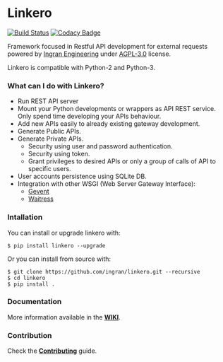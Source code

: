 # Linkero

[![Build Status](https://travis-ci.org/ingran/linkero.svg?branch=master)](https://travis-ci.org/ingran/linkero)
[![Codacy Badge](https://api.codacy.com/project/badge/Grade/2b63ba733fed4213b97361f0593d3a3b)](https://www.codacy.com/app/RDCH106/linkero?utm_source=github.com&amp;utm_medium=referral&amp;utm_content=ingran/linkero&amp;utm_campaign=Badge_Grade)

<!-- ![logo](http://ingran.es:8081/uploads/project/avatar/22/Link_Slash.png) -->

Framework focused in Restful API development for external requests powered by [Ingran Engineering](https://ingran.es) under [AGPL-3.0](https://github.com/RDCH106/linkero/blob/master/LICENSE) license.

Linkero is compatible with Python-2 and Python-3.

### What can I do with Linkero?

- Run REST API server
- Mount your Python developments or wrappers as API REST service. Only spend time developing your APIs behaviour.
- Add new APIs easily to already existing gateway development.
- Generate Public APIs.
- Generate Private APIs.
    - Security using user and password authentication.
    - Security using token.
    - Grant privileges to desired APIs or only a group of calls of API to specific users.
- User accounts persistence using SQLite DB.
- Integration with other WSGI (Web Server Gateway Interface):
    - [Gevent](https://github.com/gevent/gevent)
    - [Waitress](https://github.com/Pylons/waitress)

### Intallation

You can install or upgrade linkero with:

`$ pip install linkero --upgrade`

Or you can install from source with:

```
$ git clone https://github.com/ingran/linkero.git --recursive
$ cd linkero
$ pip install .
```

### **Documentation**

More information available in the **[WIKI](https://github.com/ingran/linkero/wiki/home)**.

### **Contribution**

Check the **[Contributing](https://github.com/ingran/linkero/blob/master/CONTRIBUTING.md)** guide.
